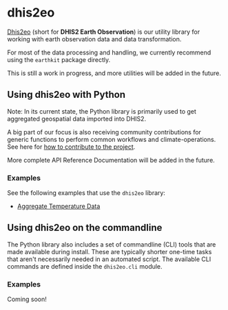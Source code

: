 # dhis2eo

[Dhis2eo](https://github.com/dhis2/climate-tools) (short for **DHIS2 Earth Observation**) is our utility library for working with earth observation data and data transformation. 

For most of the data processing and handling, we currently recommend using the `earthkit` package directly. 

This is still a work in progress, and more utilities will be added in the future. 

## Using dhis2eo with Python

Note: In its current state, the Python library is primarily used to get aggregated geospatial data imported into DHIS2. 

A big part of our focus is also receiving community contributions for generic functions to perform common workflows and climate-operations. See here for [how to contribute to the project](../contribute.md). 

More complete API Reference Documentation will be added in the future.

### Examples

See the following examples that use the `dhis2eo` library: 

- [Aggregate Temperature Data](../aggregation/temperature.ipynb)

## Using dhis2eo on the commandline

The Python library also includes a set of commandline (CLI) tools that are made available during install. 
These are typically shorter one-time tasks that aren't necessarily needed in an automated script. 
The available CLI commands are defined inside the `dhis2eo.cli` module. 

### Examples

Coming soon! 
